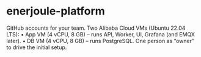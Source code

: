 # enerjoule-platform
GitHub accounts for your team. Two Alibaba Cloud VMs (Ubuntu 22.04 LTS): • App VM (4 vCPU, 8 GB) – runs API, Worker, UI, Grafana (and EMQX later). • DB VM (4 vCPU, 8 GB) – runs PostgreSQL. One person as “owner” to drive the initial setup.
